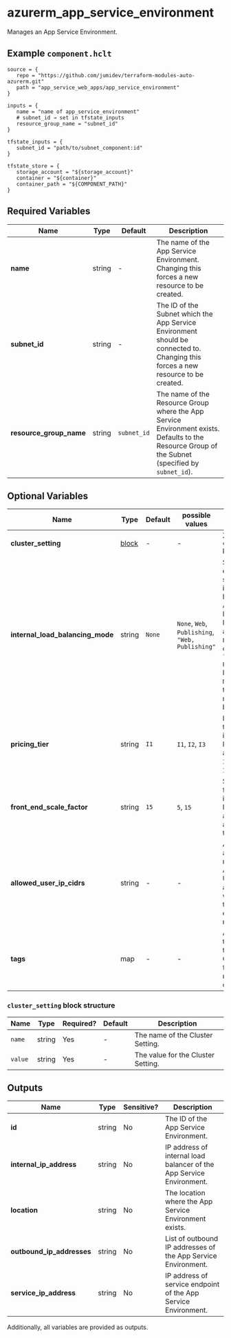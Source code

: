 # azurerm_app_service_environment

Manages an App Service Environment.

## Example `component.hclt`

```hcl
source = {
   repo = "https://github.com/jumidev/terraform-modules-auto-azurerm.git"   
   path = "app_service_web_apps/app_service_environment"   
}

inputs = {
   name = "name of app_service_environment"   
   # subnet_id → set in tfstate_inputs
   resource_group_name = "subnet_id"   
}

tfstate_inputs = {
   subnet_id = "path/to/subnet_component:id"   
}

tfstate_store = {
   storage_account = "${storage_account}"   
   container = "${container}"   
   container_path = "${COMPONENT_PATH}"   
}

```

## Required Variables

| Name | Type |  Default  |  Description |
| ---- | --------- |  ----------- | ----------- |
| **name** | string |  -  |  The name of the App Service Environment. Changing this forces a new resource to be created. | 
| **subnet_id** | string |  -  |  The ID of the Subnet which the App Service Environment should be connected to. Changing this forces a new resource to be created. | 
| **resource_group_name** | string |  `subnet_id`  |  The name of the Resource Group where the App Service Environment exists. Defaults to the Resource Group of the Subnet (specified by `subnet_id`). | 

## Optional Variables

| Name | Type |  Default  |  possible values |  Description |
| ---- | --------- |  ----------- | ----------- | ----------- |
| **cluster_setting** | [block](#cluster_setting-block-structure) |  -  |  -  |  Zero or more `cluster_setting` blocks. | 
| **internal_load_balancing_mode** | string |  `None`  |  `None`, `Web`, `Publishing`, `"Web, Publishing"`  |  Specifies which endpoints to serve internally in the Virtual Network for the App Service Environment. Possible values are `None`, `Web`, `Publishing` and combined value `"Web, Publishing"`. Defaults to `None`. Changing this forces a new resource to be created. | 
| **pricing_tier** | string |  `I1`  |  `I1`, `I2`, `I3`  |  Pricing tier for the front end instances. Possible values are `I1`, `I2` and `I3`. Defaults to `I1`. | 
| **front_end_scale_factor** | string |  `15`  |  `5`, `15`  |  Scale factor for front end instances. Possible values are between `5` and `15`. Defaults to `15`. | 
| **allowed_user_ip_cidrs** | string |  -  |  -  |  Allowed user added IP ranges on the ASE database. Use the addresses you want to set as the explicit egress address ranges. | 
| **tags** | map |  -  |  -  |  A mapping of tags to assign to the resource. Changing this forces a new resource to be created. | 

### `cluster_setting` block structure

| Name | Type | Required? | Default | Description |
| ---- | ---- | --------- | ------- | ----------- |
| `name` | string | Yes | - | The name of the Cluster Setting. |
| `value` | string | Yes | - | The value for the Cluster Setting. |



## Outputs

| Name | Type | Sensitive? | Description |
| ---- | ---- | --------- | --------- |
| **id** | string | No  | The ID of the App Service Environment. | 
| **internal_ip_address** | string | No  | IP address of internal load balancer of the App Service Environment. | 
| **location** | string | No  | The location where the App Service Environment exists. | 
| **outbound_ip_addresses** | string | No  | List of outbound IP addresses of the App Service Environment. | 
| **service_ip_address** | string | No  | IP address of service endpoint of the App Service Environment. | 

Additionally, all variables are provided as outputs.
